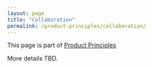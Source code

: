 ```yaml
---
layout: page
title: "Collaboration"
permalink: /product-principles/collaboration/
---
```


This page is part of [Product Principles](/product-principles/)

More details TBD.